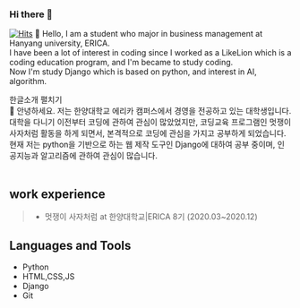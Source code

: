 ### Hi there 👋

[![Hits](https://hits.seeyoufarm.com/api/count/incr/badge.svg?url=https%3A%2F%2Fgithub.com%2Fpeanutyumyum)](https://hits.seeyoufarm.com)
👋 Hello, I am a student who major in business management at Hanyang university, ERICA. <br>
I have been a lot of interest in coding since I worked as a LikeLion which is a coding education program, and I'm became to study coding. <br>
Now I'm study Django which is based on python, and interest in AI, algorithm.
<detail>
  <summary>한글소개 펼치기</summary>
  <div>
    👋 안녕하세요. 저는 한양대학교 에리카 캠퍼스에서 경영을 전공하고 있는 대학생입니다. <br>
    대학을 다니기 이전부터 코딩에 관하여 관심이 많았었지만, 코딩교육 프로그램인 멋쟁이사자처럼 활동을 하게 되면서, 본격적으로 코딩에 관심을 가지고 공부하게 되었습니다. <br>
    현재 저는 python을 기반으로 하는 웹 제작 도구인 Django에 대하여 공부 중이며, 인공지능과 알고리즘에 관하여 관심이 많습니다. <br>
  </div>
</detail>
<br>

## work experience
><ul>
  >  <li>멋쟁이 사자처럼 at 한양대학교|ERICA 8기 (2020.03~2020.12)</li>
></ul>

## Languages and Tools

- Python
- HTML,CSS,JS
- Django
- Git
